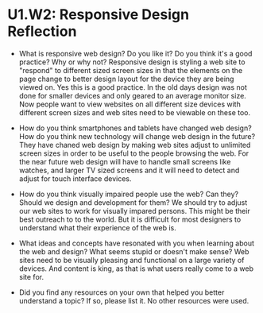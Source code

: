 # U1.W2: Responsive Design Reflection

* What is responsive web design? Do you like it?  Do you think it's a good practice? Why or why not?
Responsive design is styling a web site to "respond" to different sized screen sizes in that the elements on the page change to better design layout for the device they are being viewed on. Yes this is a good practice. In the old days design was not done for smaller devices and only geared to an average monitor size. Now people want to view websites on all different size devices with different screen sizes and web sites need to be viewable on these too.

* How do you think smartphones and tablets have changed web design? How do you think new technology will change web design in the future?
They have chaned web design by making web sites adjust to unlimited screen sizes in order to be useful to the people browsing the web. For the near future web design will have to handle small screens like watches, and larger TV sized screens and it will need to detect and adjust for touch interface devices.

* How do you think visually impaired people use the web? Can they? Should we design and development for them?
We should try to adjust our web sites to work for visually impared persons. This might be their best outreach to to the world. But it is difficult for most designers to understand what their experience of the web is.

* What ideas and concepts have resonated with you when learning about the web and design? What seems stupid or doesn't make sense?
Web sites need to be visually pleasing and functional on a large variety of devices. And content is king, as that is what users really come to a web site for.

* Did you find any resources on your own that helped you better understand a topic? If so, please list it.
No other resources were used.

